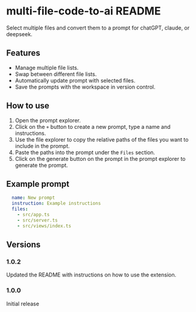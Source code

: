 # multi-file-code-to-ai README

Select multiple files and convert them to a prompt for chatGPT, claude, or deepseek.

## Features

- Manage multiple file lists.
- Swap between different file lists.
- Automatically update prompt with selected files.
- Save the prompts with the workspace in version control.

## How to use

1. Open the prompt explorer.
2. Click on the `+` button to create a new prompt, type a name and instructions.
3. Use the file explorer to copy the relative paths of the files you want to include in the prompt.
4. Paste the paths into the prompt under the `Files` section.
5. Click on the generate button on the prompt in the prompt explorer to generate the prompt.


## Example prompt

```yaml
  name: New prompt
  instruction: Example instructions
  files:
    - src/app.ts
    - src/server.ts
    - src/views/index.ts
```


## Versions

### 1.0.2

Updated the README with instructions on how to use the extension.

### 1.0.0

Initial release